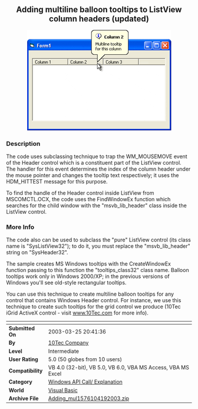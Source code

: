 ﻿<div align="center">

## Adding multiline balloon tooltips to ListView column headers \(updated\)

<img src="PIC200341933219575.gif">
</div>

### Description

The code uses subclassing technique to trap the WM_MOUSEMOVE event of the Header control which is a constituent part of the ListView control. The handler for this event determines the index of the column header under the mouse pointer and changes the tooltip text respectively; it uses the HDM_HITTEST message for this purpose.

To find the handle of the Header control inside ListView from MSCOMCTL.OCX, the code uses the FindWindowEx function which searches for the child window with the "msvb_lib_header" class inside the ListView control.
 
### More Info
 
The code also can be used to subclass the "pure" ListView control (its class name is "SysListView32"); to do it, you must replace the "msvb_lib_header" string on "SysHeader32".

The sample creates MS Windows tooltips with the CreateWindowEx function passing to this function the "tooltips_class32" class name. Balloon tooltips work only in Windows 2000/XP; in the previous versions of Windows you'll see old-style rectangular tooltips.

You can use this technique to create multiline balloon tooltips for any control that contains Windows Header control. For instance, we use this technique to create such tooltips for the grid control we produce (10Tec iGrid ActiveX control - visit www.10Tec.com for more info).


<span>             |<span>
---                |---
**Submitted On**   |2003-03-25 20:41:36
**By**             |[10Tec Company](https://github.com/Planet-Source-Code/PSCIndex/blob/master/ByAuthor/10tec-company.md)
**Level**          |Intermediate
**User Rating**    |5.0 (50 globes from 10 users)
**Compatibility**  |VB 4\.0 \(32\-bit\), VB 5\.0, VB 6\.0, VBA MS Access, VBA MS Excel
**Category**       |[Windows API Call/ Explanation](https://github.com/Planet-Source-Code/PSCIndex/blob/master/ByCategory/windows-api-call-explanation__1-39.md)
**World**          |[Visual Basic](https://github.com/Planet-Source-Code/PSCIndex/blob/master/ByWorld/visual-basic.md)
**Archive File**   |[Adding\_mul1576104192003\.zip](https://github.com/Planet-Source-Code/10tec-company-adding-multiline-balloon-tooltips-to-listview-column-headers-updated__1-44312/archive/master.zip)








